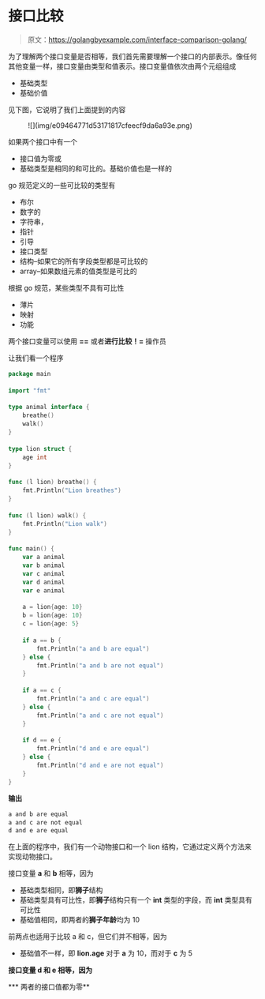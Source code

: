 # 接口比较

> 原文：<https://golangbyexample.com/interface-comparison-golang/>

为了理解两个接口变量是否相等，我们首先需要理解一个接口的内部表示。像任何其他变量一样，接口变量由类型和值表示。接口变量值依次由两个元组组成

*   基础类型
*   基础价值

见下图，它说明了我们上面提到的内容

<figure class="wp-block-image size-large">![](img/e09464771d53171817cfeecf9da6a93e.png)</figure>

如果两个接口中有一个

*   接口值为零或
*   基础类型是相同的和可比的。基础价值也是一样的

go 规范定义的一些可比较的类型有

*   布尔
*   数字的
*   字符串，
*   指针
*   引导
*   接口类型
*   结构–如果它的所有字段类型都是可比较的
*   array–如果数组元素的值类型是可比的

根据 go 规范，某些类型不具有可比性

*   薄片
*   映射
*   功能

两个接口变量可以使用 **==** 或者**进行比较！=** 操作员

让我们看一个程序

```go
package main

import "fmt"

type animal interface {
	breathe()
	walk()
}

type lion struct {
	age int
}

func (l lion) breathe() {
	fmt.Println("Lion breathes")
}

func (l lion) walk() {
	fmt.Println("Lion walk")
}

func main() {
	var a animal
	var b animal
	var c animal
	var d animal
	var e animal

	a = lion{age: 10}
	b = lion{age: 10}
	c = lion{age: 5}

	if a == b {
		fmt.Println("a and b are equal")
	} else {
		fmt.Println("a and b are not equal")
	}

	if a == c {
		fmt.Println("a and c are equal")
	} else {
		fmt.Println("a and c are not equal")
	}

	if d == e {
		fmt.Println("d and e are equal")
	} else {
		fmt.Println("d and e are not equal")
	}
}
```

**输出**

```go
a and b are equal
a and c are not equal
d and e are equal
```

在上面的程序中，我们有一个动物接口和一个 lion 结构，它通过定义两个方法来实现动物接口。

接口变量 **a** 和 **b** 相等，因为

*   基础类型相同，即**狮子**结构
*   基础类型具有可比性，即**狮子**结构只有一个 **int** 类型的字段，而 **int** 类型具有可比性
*   基础值相同，即两者的**狮子年龄**均为 10

前两点也适用于比较 a 和 c，但它们并不相等，因为

*   基础值不一样，即 **lion.age** 对于 **a** 为 10，而对于 **c** 为 5

**接口变量 d 和 e 相等，因为**

 ***   两者的接口值都为零**